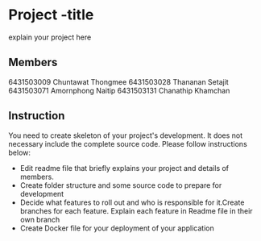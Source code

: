 # Project -title
explain your project here
## Members
6431503009 Chuntawat Thongmee
6431503028 Thananan Setajit
6431503071 Amornphong Naitip 
6431503131 Chanathip Khamchan

## Instruction
You need to create skeleton of your project's development. It does not necessary include the complete source code. Please follow instructions below:
- Edit readme file that briefly explains your project and details of members.​ 
- Create folder structure and some source code to prepare for development
- Decide what features to roll out and who is responsible for it.​ Create branches for each feature. Explain each feature in Readme file in their own branch​ 
- Create Docker file for your deployment of your application 
